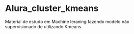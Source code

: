 # Alura_cluster_kmeans
Material de estudo em Machine leraning fazendo modelo não supervisionado de utilizando Kmeans
